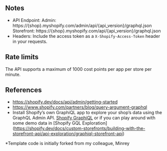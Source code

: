 ## Notes

- API Endpoint:
Admin: https://{shop}.myshopify.com/admin/api/{api_version}/graphql.json
Storefront: https://{shop}.myshopify.com/api/{api_version}/graphql.json
- Headers:
Include the access token as a `X-Shopify-Access-Token` header in your requests.

## Rate limits

The API supports a maximum of 1000 cost points per app per store per minute.

## References

- https://shopify.dev/docs/api/admin/getting-started
- https://www.shopify.com/partners/blog/query-argument-graphql
- Install Shopify’s own GraphiQL app to explore your shop’s data using the GraphQL Admin API.
[Shopify GraphiQL](https://shopify-graphiql-app.shopifycloud.com/login)
or if you can play around with some demo data in [Shopify GQL Exploration] (https://shopify.dev/docs/custom-storefronts/building-with-the-storefront-api/api-exploration/graphiql-storefront-api)


*Template code is initially forked from my colleague, Minrey



